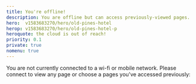 ```yaml
---
title: You're offline!
description: You are offline but can access previously-viewed pages.
hero:  v1583683270/hero/old-pines-hotel
herop: v1583683270/hero/old-pines-hotel-p
heroquote: the cloud is out of reach!
priority: 0.1
private: true
nomenu: true
---
```


You are not currently connected to a wi-fi or mobile network. Please connect to view any page or choose a pages you've accessed previously:

<ul id="cachedpagelist"></ul>

